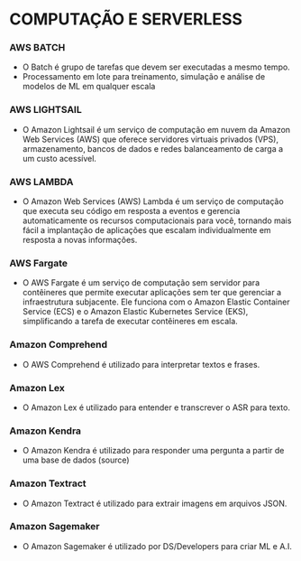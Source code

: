 # COMPUTAÇÃO E SERVERLESS


### AWS BATCH
* O Batch é grupo de tarefas que devem ser executadas a mesmo tempo. 
* Processamento em lote para treinamento, simulação e análise de modelos de ML em qualquer escala

### AWS LIGHTSAIL
* O Amazon Lightsail é um serviço de computação em nuvem da Amazon Web Services (AWS) que oferece servidores virtuais
privados (VPS), armazenamento, bancos de dados e redes balanceamento de carga a um custo acessível.

### AWS LAMBDA
* O Amazon Web Services (AWS) Lambda é um serviço de computação que executa seu código em resposta a eventos e gerencia
automaticamente os recursos computacionais para você, tornando mais fácil a implantação de aplicações que escalam 
individualmente em resposta a novas informações.

### AWS Fargate
* O AWS Fargate é um serviço de computação sem servidor para contêineres que permite executar aplicações sem ter que 
gerenciar a infraestrutura subjacente. Ele funciona com o Amazon Elastic Container Service (ECS) e o Amazon Elastic
Kubernetes Service (EKS), simplificando a tarefa de executar contêineres em escala.

### Amazon Comprehend
* O AWS Comprehend é utilizado para interpretar textos e frases.

### Amazon Lex
* O Amazon Lex é utilizado para entender e transcrever o ASR para texto.

### Amazon Kendra
* O Amazon Kendra é utilizado para responder uma pergunta a partir de uma base de dados (source)

### Amazon Textract
* O Amazon Textract é utilizado para extrair imagens em arquivos JSON.

### Amazon Sagemaker
* O Amazon Sagemaker é utilizado por DS/Developers para criar ML e A.I.